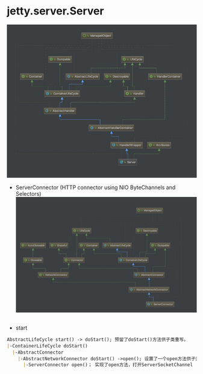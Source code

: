 # jetty.server.Server

![](../pic/jetty.server.Server.jpg)


* ServerConnector (HTTP connector using NIO ByteChannels and Selectors)
![](../pic/ServerConnector-UML.jpg)


## 
* start
```md
AbstractLifeCycle start() -> doStart(); 预留了doStart()方法供子类重写。
|-ContainerLifeCycle doStart()
  |-AbstractConnector 
    |-AbstractNetworkConnector doStart() ->open(); 设置了一个open方法供子类重写
      |-ServerConnector	open()； 实现了open方法，打开ServerSocketChannel
```
